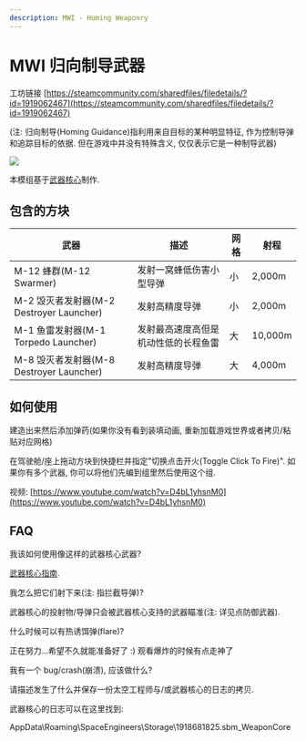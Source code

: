 ```yaml
---
description: MWI - Homing Weaponry
---
```


# MWI 归向制导武器

工坊链接 [https://steamcommunity.com/sharedfiles/filedetails/?id=1919062467](https://steamcommunity.com/sharedfiles/filedetails/?id=1919062467)

(注: 归向制导(Homing Guidance)指利用来自目标的某种明显特征, 作为控制导弹和追踪目标的依据. 但在游戏中并没有特殊含义, 仅仅表示它是一种制导武器)

![](../.gitbook/assets/4LsjcYn.gif)

本模组基于[武器核心](wu-qi-he-xin.md)制作.

## 包含的方块

| 武器                                 | 描述                 | 网格 | 射程      |
| ---------------------------------- | ------------------ | -- | ------- |
| M-12 蜂群(M-12 Swarmer)              | 发射一窝蜂低伤害小型导弹       | 小  | 2,000m  |
| M-2 毁灭者发射器(M-2 Destroyer Launcher) | 发射高精度导弹            | 小  | 2,000m  |
| M-1 鱼雷发射器(M-1 Torpedo Launcher)    | 发射最高速度高但是机动性低的长程鱼雷 | 大  | 10,000m |
| M-8 毁灭者发射器(M-8 Destroyer Launcher) | 发射高精度导弹            | 大  | 4,000m  |

## 如何使用

建造出来然后添加弹药(如果你没有看到装填动画, 重新加载游戏世界或者拷贝/粘贴对应网格)

在驾驶舱/座上拖动方块到快捷栏并指定"切换点击开火(Toggle Click To Fire)". 如果你有多个武器, 你可以将他们先编到组里然后使用这个组.

视频: [https://www.youtube.com/watch?v=D4bL1yhsnM0](https://www.youtube.com/watch?v=D4bL1yhsnM0)

## FAQ

我该如何使用像这样的武器核心武器?

[武器核心指南](wu-qi-he-xin.md).



我怎么把它们射下来(注: 指拦截导弹)?

武器核心的投射物/导弹只会被武器核心支持的武器瞄准(注: 详见点防御武器).



什么时候可以有热诱饵弹(flare)?

正在努力...希望不久就能准备好了 :) 观看爆炸的时候有点走神了



我有一个 bug/crash(崩溃), 应该做什么?

请描述发生了什么并保存一份太空工程师与/或武器核心的日志的拷贝.

武器核心的日志可以在这里找到:

AppData\Roaming\SpaceEngineers\Storage\1918681825.sbm\_WeaponCore

